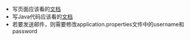 - 写页面应该看的[文档](https://velocity.apache.org/engine/2.3/user-guide.html)
- 写Java代码应该看的[文档](https://velocity.apache.org/engine/2.3/developer-guide.html#developer-guide-contents)
- 若要发送邮件，则需要修改application.properties文件中的username和password